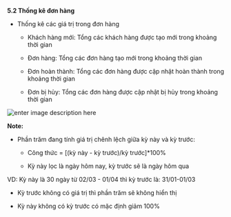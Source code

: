 **5.2 Thống kê đơn hàng**

- Thống kê các giá trị trong đơn hàng
   
   + Khách hàng mới: Tổng các khách hàng được tạo mới trong khoảng thời gian
  + Đơn hàng: Tổng các đơn hàng tạo mới trong khoảng thời gian
  
  + Đơn hoàn thành: Tổng các đơn hàng được cập nhật hoàn thành trong khoảng thời gian
  
  + Đơn bị hủy: Tổng các đơn hàng được cập nhật bị hủy trong khoảng thời gian
  
![enter image description here](https://static8.muarecdn.com/original/muare/images/2021/04/09/5908933_screenshot-122.png)

**Note:**

-  Phần trăm đang tính giá trị chênh lệch giữa kỳ này và kỳ trước:

   + Công thức = [(kỳ này - kỳ trước)/kỳ trước]*100%
   
   + Kỳ này lọc là ngày hôm nay, kỳ trước sẽ là ngày hôm qua
   
  VD: Kỳ này là 30 ngày từ 02/03 - 01/04 thì kỳ trước là: 31/01-01/03
  
- Kỳ trước không có giá trị thì phần trăm sẽ không hiển thị

- Kỳ này không có kỳ trước có mặc định giảm 100%



 
